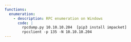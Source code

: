 ```yaml
---
functions:
  enumeration:
    - description: RPC enumeration on Windows
      code: |
        rpcdump.py 10.10.10.204  [pip3 install impacket]
        rpcclient -p 135 -N 10.10.10.204
---
```


